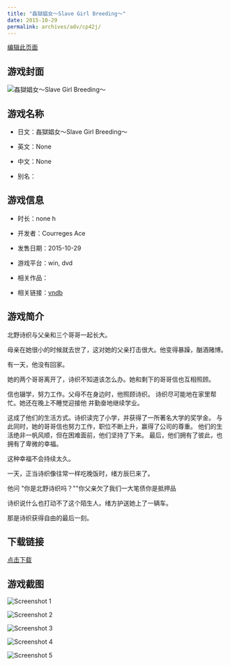 ```yaml
---
title: "姦獄娼女～Slave Girl Breeding～"
date: 2015-10-29
permalink: archives/adv/cp42j/
---
```

[编辑此页面](https://github.com/ACG-3/ADV3-source/blob/main/source/_posts/%E5%A7%A6%E7%8D%84%E5%A8%BC%E5%A5%B3%EF%BD%9ESlave%20Girl%20Breeding%EF%BD%9E.md)

## 游戏封面

![姦獄娼女～Slave Girl Breeding～](https://pan.timero.xyz/d/onedrive/img_lib_001/%E5%A7%A6%E7%8D%84%E5%A8%BC%E5%A5%B3%EF%BD%9ESlave%20Girl%20Breeding%EF%BD%9E_cover.avif)


## 游戏名称

- 日文：姦獄娼女～Slave Girl Breeding～
- 英文：None
- 中文：None

- 别名：


## 游戏信息

- 时长：none h
- 开发者：Courreges Ace
- 发售日期：2015-10-29
- 游戏平台：win, dvd
- 相关作品：

- 相关链接：[vndb](https://vndb.org/v18570)


## 游戏简介

北野诗织与父亲和三个哥哥一起长大。

母亲在她很小的时候就去世了，这对她的父亲打击很大。他变得暴躁，酗酒赌博。

有一天，他没有回家。

她的两个哥哥离开了，诗织不知道该怎么办。她和剩下的哥哥信也互相照顾。

信也辍学，努力工作。父母不在身边时，他照顾诗织。
诗织尽可能地在家里帮忙。她还在晚上不睡觉迎接他
并勤奋地继续学业。

这成了他们的生活方式。诗织读完了小学，并获得了一所著名大学的奖学金。
与此同时，她的哥哥信也努力工作，职位不断上升，赢得了公司的尊重。
他们的生活绝非一帆风顺，但在困难面前，他们坚持了下来。
最后，他们拥有了彼此，也拥有了卑微的幸福。

这种幸福不会持续太久。

一天，正当诗织像往常一样吃晚饭时，绪方辰巳来了。

他问 "你是北野诗织吗？""你父亲欠了我们一大笔债你是抵押品

诗织说什么也打动不了这个陌生人。绪方护送她上了一辆车。

那是诗织获得自由的最后一刻。




## 下载链接

[点击下载](https://pan.timero.xyz/onedrive/adv_lib_001/%E5%A7%A6%E7%8D%84%E5%A8%BC%E5%A5%B3%EF%BD%9ESlave%20Girl%20Breeding%EF%BD%9E)


## 游戏截图


![Screenshot 1](https://pan.timero.xyz/d/onedrive/img_lib_001/%E5%A7%A6%E7%8D%84%E5%A8%BC%E5%A5%B3%EF%BD%9ESlave%20Girl%20Breeding%EF%BD%9E_Screenshot_1.avif)

![Screenshot 2](https://pan.timero.xyz/d/onedrive/img_lib_001/%E5%A7%A6%E7%8D%84%E5%A8%BC%E5%A5%B3%EF%BD%9ESlave%20Girl%20Breeding%EF%BD%9E_Screenshot_2.avif)

![Screenshot 3](https://pan.timero.xyz/d/onedrive/img_lib_001/%E5%A7%A6%E7%8D%84%E5%A8%BC%E5%A5%B3%EF%BD%9ESlave%20Girl%20Breeding%EF%BD%9E_Screenshot_3.avif)

![Screenshot 4](https://pan.timero.xyz/d/onedrive/img_lib_001/%E5%A7%A6%E7%8D%84%E5%A8%BC%E5%A5%B3%EF%BD%9ESlave%20Girl%20Breeding%EF%BD%9E_Screenshot_4.avif)

![Screenshot 5](https://pan.timero.xyz/d/onedrive/img_lib_001/%E5%A7%A6%E7%8D%84%E5%A8%BC%E5%A5%B3%EF%BD%9ESlave%20Girl%20Breeding%EF%BD%9E_Screenshot_5.avif)

